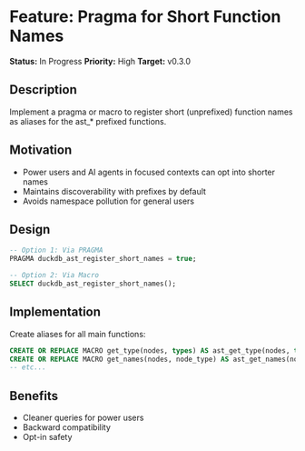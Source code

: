 # Feature: Pragma for Short Function Names

**Status:** In Progress
**Priority:** High
**Target:** v0.3.0

## Description
Implement a pragma or macro to register short (unprefixed) function names as aliases for the ast_* prefixed functions.

## Motivation
- Power users and AI agents in focused contexts can opt into shorter names
- Maintains discoverability with prefixes by default
- Avoids namespace pollution for general users

## Design
```sql
-- Option 1: Via PRAGMA
PRAGMA duckdb_ast_register_short_names = true;

-- Option 2: Via Macro  
SELECT duckdb_ast_register_short_names();
```

## Implementation
Create aliases for all main functions:
```sql
CREATE OR REPLACE MACRO get_type(nodes, types) AS ast_get_type(nodes, types);
CREATE OR REPLACE MACRO get_names(nodes, node_type) AS ast_get_names(nodes, node_type);
-- etc...
```

## Benefits
- Cleaner queries for power users
- Backward compatibility
- Opt-in safety
